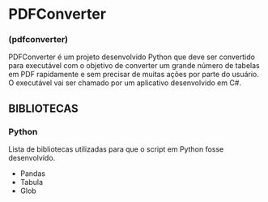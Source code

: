 # PDFConverter
### (pdfconverter)

PDFConverter é um projeto desenvolvido Python que deve ser convertido para executável com o objetivo de converter um grande número de tabelas em PDF rapidamente e sem precisar de muitas ações por parte do usuário. O executável vai ser chamado por um aplicativo desenvolvido em C#.

## BIBLIOTECAS
### Python
Lista de bibliotecas utilizadas para que o script em Python fosse desenvolvido.
- Pandas
- Tabula
- Glob
